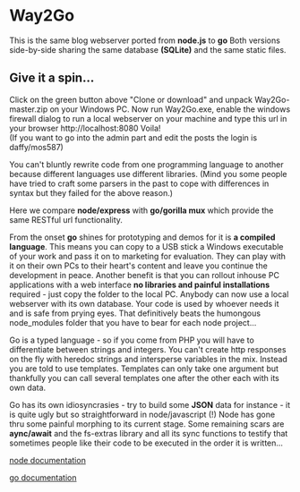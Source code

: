 # Way2Go

This is the same blog webserver ported from **node.js** to **go** Both versions side-by-side sharing the same database **(SQLite)** and the same static files.

Give it a spin...
-----------------
Click on the green button above "Clone or download" and unpack Way2Go-master.zip on your Windows PC. Now run Way2Go.exe, enable the windows firewall dialog to run a local webserver on your machine and type this url in your browser http://localhost:8080 Voila!  
(If you want to go into the admin part and edit the posts the login is daffy/mos587)
 
You can't bluntly rewrite code from one programming language to another because different languages use different libraries. (Mind you some people have tried to craft some parsers in the past to cope with differences in syntax but they failed for the above reason.)

Here we compare **node/express** with **go/gorilla mux** which provide the same RESTful url functionality.

From the onset **go** shines for prototyping and demos for it is **a compiled language**. This means you can copy to a USB stick a Windows executable of your work and pass it on to marketing for evaluation. They can play with it on their own PCs to their heart's content and leave you continue the development in peace. Another benefit is that you can rollout inhouse PC applications with a web interface **no libraries and painful installations** required - just copy the folder to the local PC. Anybody can now use a local webserver with its own database. Your code is used by whoever needs it and is safe from prying eyes.
That definitively beats the humongous node_modules folder that you have to bear for each node project...

Go is a typed language - so if you come from PHP you will have to differentiate between strings and integers. You can't create http responses on the fly with heredoc strings and intersperse variables in the mix. Instead you are told to use templates. Templates can only take one argument but thankfully you can call several templates one after the other each with its own data.

Go has its own idiosyncrasies - try to build some **JSON** data for instance - it is quite ugly but so straightforward in node/javascript (!)
Node has gone thru some painful morphing to its current stage. Some remaining scars are **aync/await** and the fs-extras library and all its sync functions to testify that sometimes people like their code to be executed in the order it is written...

[node documentation](node.md)

[go documentation](go.md)

